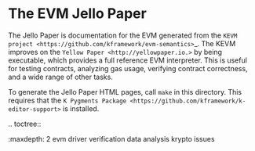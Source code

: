 The EVM Jello Paper
===================

The Jello Paper is documentation for the EVM generated from the `KEVM project <https://github.com/kframework/evm-semantics>`_.
The KEVM improves on the `Yellow Paper <http://yellowpaper.io.>` by being executable, which provides a full reference EVM interpreter.
This is useful for testing contracts, analyzing gas usage, verifying contract correctness, and a wide range of other tasks.

To generate the Jello Paper HTML pages, call `make` in this directory.
This requires that the `K Pygments Package <https://github.com/kframework/k-editor-support>` is installed.

.. toctree::

   :maxdepth: 2
   evm
   driver
   verification
   data
   analysis
   krypto
   issues
